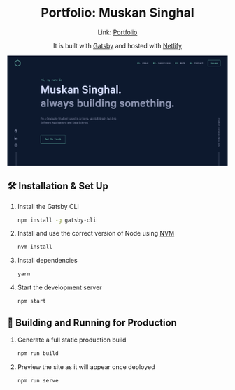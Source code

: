 
  
<h1 align="center">
  Portfolio: Muskan Singhal
</h1>
<p align="center">
  Link: <a href=https://muskansinghal.netlify.app/"> Portfolio </a>
  <p align = "center">
  It is built with <a href="https://www.gatsbyjs.org/" target="_blank">Gatsby</a> and hosted with <a href="https://www.netlify.com/" target="_blank">Netlify</a>
    </p>
</p>


![demo](https://github.com/MuskanSinghal/muskan_singhal.github.io/blob/master/src/images/demo.png)


## 🛠 Installation & Set Up

1. Install the Gatsby CLI

   ```sh
   npm install -g gatsby-cli
   ```

2. Install and use the correct version of Node using [NVM](https://github.com/nvm-sh/nvm)

   ```sh
   nvm install
   ```

3. Install dependencies

   ```sh
   yarn
   ```

4. Start the development server

   ```sh
   npm start
   ```

## 🚀 Building and Running for Production

1. Generate a full static production build

   ```sh
   npm run build
   ```

1. Preview the site as it will appear once deployed

   ```sh
   npm run serve
   ```
